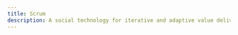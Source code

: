 ```yaml
---
title: Scrum
description: A social technology for iterative and adaptive value delivery in complex environments. Specifically the Scrum Framework as outlines in the Scrum Guide, Nexus Framework as outlines in the Nexus Guide.
---
```

